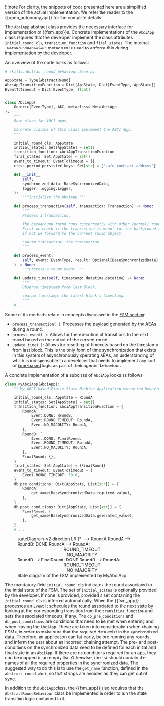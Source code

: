 !!!note
    For clarity, the snippets of code presented here are a simplified version of the actual
    implementation. We refer the reader to the {{open_autonomy_api}} for the complete details.

The `AbciApp` abstract class provides the necessary interface for implementation of {{fsm_app}}s. Concrete implementations of the `AbciApp` class requires that the
developer implement the class attributes `initial_round_cls`,
`transition_function` and `final_states`. The internal
`_MetaRoundBehaviour` metaclass is used to enforce this during implementation by the developer.

An overview of the code looks as follows:

```python
# skills.abstract_round_behaviour.base.py

AppState = Type[AbstractRound]
AbciAppTransitionFunction = Dict[AppState, Dict[EventType, AppState]]
EventToTimeout = Dict[EventType, float]


class AbciApp(
    Generic[EventType], ABC, metaclass=_MetaAbciApp
):
    """
    Base class for ABCI apps.

    Concrete classes of this class implement the ABCI App.
    """

    initial_round_cls: AppState
    initial_states: Set[AppState] = set()
    transition_function: AbciAppTransitionFunction
    final_states: Set[AppState] = set()
    event_to_timeout: EventToTimeout = {}
    cross_period_persisted_keys: Set[str] = {"safe_contract_address"}

    def __init__(
        self,
        synchronized_data: BaseSynchronizedData,
        logger: logging.Logger,
    ):
        """Initialize the AbciApp."""

    def process_transaction(self, transaction: Transaction) -> None:
        """
        Process a transaction.

        The background round runs concurrently with other (normal) rounds.
        First we check if the transaction is meant for the background round,
        if not we forward to the current round object.

        :param transaction: the transaction.
        """

    def process_event(
        self, event: EventType, result: Optional[BaseSynchronizedData] = None
    ) -> None:
        """Process a round event."""

    def update_time(self, timestamp: datetime.datetime) -> None:
        """
        Observe timestamp from last block.

        :param timestamp: the latest block's timestamp.
        """
    # ...
```

Some of its methods relate to concepts discussed in the [FSM section](./fsm.md):

- `process_transaction( )`: Processes the payload generated by the AEAs during a round.
- `process_event( )`: Allows for the execution of transitions to the next round based on the output of the current round.
- `update_time( )`: Allows for resetting of timeouts based on the timestamp from last
  block. This is the only form of time synchronization that exists in this
  system of asynchronously operating AEAs, an understanding of which is
  indispensable to a developer that needs to implement any sort of
  [time-based](https://open-aea.docs.autonolas.tech/agent-oriented-development/#time)
  logic as part of their agents' behaviour.


A concrete implementation of a subclass of `AbciApp` looks as follows:

```python
class MyAbciApp(AbciApp):
    """My ABCI-based Finite-State Machine Application execution behaviour"""

    initial_round_cls: AppState = RoundA
    initial_states: Set[AppState] = set()
    transition_function: AbciAppTransitionFunction = {
        RoundA: {
            Event.DONE: RoundB,
            Event.ROUND_TIMEOUT: RoundA,
            Event.NO_MAJORITY: RoundA,
        },
        RoundB: {
            Event.DONE: FinalRound,
            Event.ROUND_TIMEOUT: RoundA,
            Event.NO_MAJORITY: RoundA,
        },
        FinalRound: {},
    }
    final_states: Set[AppState] = {FinalRound}
    event_to_timeout: EventToTimeout = {
        Event.ROUND_TIMEOUT: 30.0,
    }
    db_pre_conditions: Dict[AppState, List[str]] = {
        RoundA: {
            get_name(BaseSynchronizedData.required_value),
        },
    }
    db_post_conditions: Dict[AppState, List[str]] = {
        FinalRound: {
            get_name(BaseSynchronizedData.generated_value),
        },
    }
    # ...
```

<figure markdown>
<div class="mermaid">
stateDiagram-v2
direction LR
  [*] --> RoundA
  RoundA --> RoundB: DONE
  RoundA --> RoundA: <center>ROUND_TIMEOUT<br/>NO_MAJORITY</center>
  RoundB --> FinalRound: DONE
  RoundB --> RoundA: <center>ROUND_TIMEOUT<br/>NO_MAJORITY</center>
</div>
<figcaption>State diagram of the FSM implemented by MyAbciApp</figcaption>
</figure>

The mandatory field `initial_round_cls` indicates the round associated to the initial state of the FSM.
The set of `initial_states` is optionally provided by the developer. If none is provided,
provided a set containing the `initial_round_cls` is inferred automatically.
When the {{fsm_app}} processes an `Event` it schedules the round associated to the next state by looking at the corresponding transition from the `transition_function` and sets the associated timeouts, if
any.
The `db_pre_conditions` and `db_post_conditions` are conditions that need to be met when entering and when leaving 
the `AbciApp`. These are taken into consideration when chaining FSMs, in order to make sure that
the required data exist in the synchronized data. Therefore, an application can fail early, before running any rounds,
and inform the user about an incorrect chaining attempt. 
The pre- and post- conditions on the synchronized data need to be defined for each initial and final state 
in an `AbciApp`. If there are no conditions required for an app, they can be mapped to an empty list. 
Otherwise, the list should contain the names of all the required properties in the synchronized data.
The suggested way to do this is to use the `get_name` function, defined in the `abstract_round_abci`, 
so that strings are avoided as they can get out of sync.

In addition to the `AbciApp`class, the {{fsm_app}} also requires that the `AbstractRoundBehaviour` class be implemented in order to run the state transition logic contained in it.
